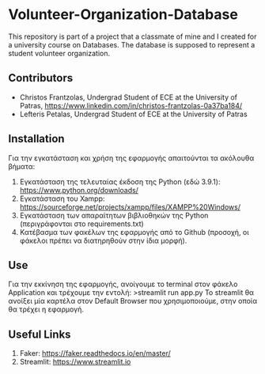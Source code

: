 # Volunteer-Organization-Database
This repository is part of a project that a classmate of mine and I created for a university course on Databases. The database is supposed to represent a student volunteer organization.

## Contributors

* Christos Frantzolas, Undergrad Student of ECE at the University of Patras, https://www.linkedin.com/in/christos-frantzolas-0a37ba184/
* Lefteris Petalas, Undergrad Student of ECE at the University of Patras

## Installation

Για την εγκατάσταση και χρήση της εφαρμογής απαιτούνται τα ακόλουθα βήματα:
1.	Εγκατάσταση της τελευταίας έκδοση της Python (εδώ 3.9.1): https://www.python.org/downloads/
2.	Εγκατάσταση του Xampp: https://sourceforge.net/projects/xampp/files/XAMPP%20Windows/ 
3.	Εγκατάσταση των απαραίτητων βιβλιοθηκών της Python (περιγράφονται στο requirements.txt)
4.	Κατέβασμα των φακέλων της εφαρμογής από το Github (προσοχή, οι φάκελοι πρέπει να διατηρηθούν στην ίδια μορφή).

## Use

Για την εκκίνηση της εφαρμογής, ανοίγουμε το terminal στον φάκελο Application και τρέχουμε την εντολή:
	>streamlit run app.py
Το streamlit θα ανοίξει μία καρτέλα στον Default Browser που χρησιμοποιούμε, στην οποία θα τρέχει η εφαρμογή.

## Useful Links

1.	Faker: https://faker.readthedocs.io/en/master/ 
2.	Streamlit: https://www.streamlit.io 
